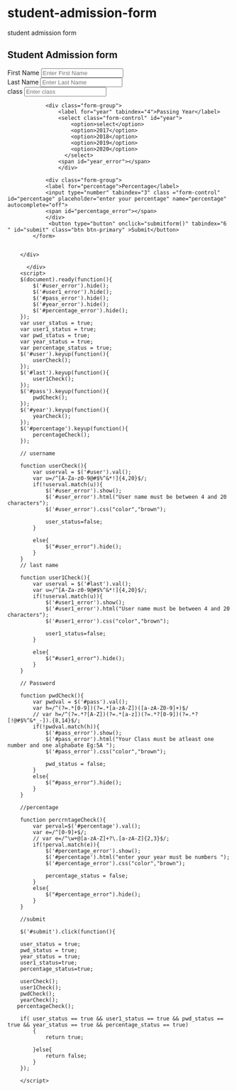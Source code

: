 # student-admission-form
student admission form
<!DOCTYPE html>
<html lang="en">
<head>
  <title>jquery Validation Example</title>
  <meta charset="utf-8">
  <meta name="viewport" content="width=device-width, initial-scale=1">
  <link rel="stylesheet" href="https://maxcdn.bootstrapcdn.com/bootstrap/3.4.0/css/bootstrap.min.css">
  <script src="https://ajax.googleapis.com/ajax/libs/jquery/3.4.1/jquery.min.js"></script>
  <script src="https://maxcdn.bootstrapcdn.com/bootstrap/3.4.0/js/bootstrap.min.js"></script>
 
</head>

       
<body>
    <div class="container">
            <h2>Student Admission form</h2>
            <form >
                <div class="form-group">
                <label for="user">First Name</label>
                <input type="user" tabindex="1" class="form-control" id="user" placeholder="Enter First Name" name="user" autocomplete="off">
                <span id="user_error"></span>
                </div>
                <div class="form-group">
                    <label for="user1">Last Name</label>
                    <input type="user" tabindex="2" class="form-control" id="last" placeholder="Enter Last Name" name="user" autocomplete="off">
                    <span id="user1_error"></span>
                    </div>
                <div class="form-group">
                <label for="pass">class</label>
                <input type="class" tabindex="3" class="form-control" id="pass" placeholder="Enter class" name="pass" autocomplete="off">
                <span id="pass_error"></span>
                </div>

                <div class="form-group">
                    <label for="year" tabindex="4">Passing Year</label>
                    <select class="form-control" id="year">
                        <option>select</option>
                        <option>2017</option>
                        <option>2018</option>
                        <option>2019</option>
                        <option>2020</option>
                      </select>
                    <span id="year_error"></span>
                    </div>

                <div class="form-group">
                <label for="percentage">Percentage</label>
                <input type="number" tabindex="3" class ="form-control" id="percentage" placeholder="enter your percentage" name="percentage" autocomplete="off">
                <span id="percentage_error"></span>
                </div>
                 <button type="button" onclick="submitform()" tabindex="6 " id="submit" class="btn btn-primary" >Submit</button>
            </form>
       
            
        </div>

          </div>
        <script>
        $(document).ready(function(){
            $('#user_error').hide();
            $('#user1_error').hide();
            $('#pass_error').hide();
            $('#year_error').hide(); 
            $('#percentage_error').hide();
        });
        var user_status = true;
        var user1_status = true;
        var pwd_status = true;
        var year_status = true;
        var percentage_status = true;
        $('#user').keyup(function(){
            userCheck();
        });
        $('#last').keyup(function(){
            user1Check();
        });
        $('#pass').keyup(function(){
            pwdCheck();
        });
        $('#year').keyup(function(){
            yearCheck();
        });
        $('#percentage').keyup(function(){
            percentageCheck();
        });
        
        // username

        function userCheck(){
            var userval = $('#user').val();
            var u=/^[A-Za-z0-9@#$%^&*!]{4,20}$/;
            if(!userval.match(u)){
                $('#user_error').show();
                $('#user_error').html("User name must be between 4 and 20 characters");
                $('#user_error').css("color","brown");

                user_status=false;
            }

            else{
                $("#user_error").hide();
            }
        }
        // last name

        function user1Check(){
            var userval = $('#last').val();
            var u=/^[A-Za-z0-9@#$%^&*!]{4,20}$/;
            if(!userval.match(u)){
                $('#user1_error').show();
                $('#user1_error').html("User name must be between 4 and 20 characters");
                $('#user1_error').css("color","brown");

                user1_status=false;
            }

            else{
                $("#user1_error").hide();
            }
        }

        // Password

        function pwdCheck(){
            var pwdval = $('#pass').val();
            var h=/^(?=.*[0-9])(?=.*[a-zA-Z])([a-zA-Z0-9]+)$/
            // var h=/^(?=.*?[A-Z])(?=.*[a-z])(?=.*?[0-9])(?=.*?[!@#$%^&*_-]).{8,14}$/;
            if(!pwdval.match(h)){
                $('#pass_error').show();
                $('#pass_error').html("Your Class must be atleast one number and one alphabate Eg:5A ");
                $('#pass_error').css("color","brown"); 

                pwd_status = false;
            }
            else{
                $("#pass_error").hide();
            }
        }

        //percentage

        function percrntageCheck(){
            var perval=$('#percentage').val();
            var e=/^[0-9]+$/;
            // var e=/^\w+@[a-zA-Z]+?\.[a-zA-Z]{2,3}$/;
            if(!perval.match(e)){
                $('#percentage_error').show();
                $('#percentage').html("enter your year must be numbers ");
                $('#percentage_error').css("color","brown"); 

                percentage_status = false;
            }
            else{
                $("#percentage_error").hide();
            }
        }
       
        //submit

        $('#submit').click(function(){

        user_status = true;
        pwd_status = true;
        year_status = true;
        user1_status=true;
        percentage_status=true;

        userCheck();
        user1Check();
        pwdCheck();
        yearCheck();
       percentageCheck();
       
        if( user_status == true && user1_status == true && pwd_status == true && year_status == true && percentage_status == true)
            {
                return true;

            }else{
                return false;
            }
        });

        </script>

    
</body>
</html>
